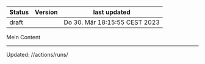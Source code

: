 <!-- OTC-HEADER-START -->
# 
| Status | Version | last updated |
| ------ | ------- | ------------ |
| draft |  | Do 30. Mär 18:15:55 CEST 2023      |
<!-- OTC-HEADER-END -->

Mein Content

<!-- OTC-FOOTER-START -->
---
<div class=pull-right>Updated: //actions/runs/</div>
<!-- OTC-FOOTER-END -->
